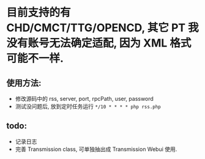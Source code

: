# 目前支持的有 CHD/CMCT/TTG/OPENCD, 其它 PT 我没有账号无法确定适配, 因为 XML 格式可能不一样.
## 使用方法:
* 修改源码中的 rss, server, port, rpcPath, user, password
* 测试没问题后, 放到定时任务运行 `*/10 * * * * php rss.php`

## todo:
* 记录日志
* 完善 Transmission class, 可单独抽出成 Transmission Webui 使用.
